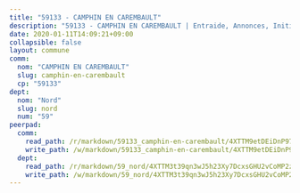 ```yaml
---
title: "59133 - CAMPHIN EN CAREMBAULT"
description: "59133 - CAMPHIN EN CAREMBAULT | Entraide, Annonces, Initiatives"
date: 2020-01-11T14:09:21+09:00
collapsible: false
layout: commune
comm:
  nom: "CAMPHIN EN CAREMBAULT"
  slug: camphin-en-carembault
  cp: "59133"
dept:
  nom: "Nord"
  slug: nord
  num: "59"
peerpad:
  comm:
    read_path: /r/markdown/59133_camphin-en-carembault/4XTTM9etDEiDnP97z1izSbMrGU9XPbgB7wxTkxZF89VHKxPrQ
    write_path: /w/markdown/59133_camphin-en-carembault/4XTTM9etDEiDnP97z1izSbMrGU9XPbgB7wxTkxZF89VHKxPrQ-K3TgUhNC9NtTPM6wS9yvzRzkWj6quT9XkZrehGx4a5b7FdCH9tPsrRxxtfE7XCjn587Zb1bGMhf85wcvj9QFZoK9uxNiMMwmj5UMKVyCkZuHoXuZEoa7pgjaEZpSUgWy62hYvB8C
  dept:
    read_path: /r/markdown/59_nord/4XTTM3t39qn3wJ5h23Xy7DcxsGHU2vCoMP2z3iS4TUn3TrtdJ
    write_path: /w/markdown/59_nord/4XTTM3t39qn3wJ5h23Xy7DcxsGHU2vCoMP2z3iS4TUn3TrtdJ-K3TgTuZGkuZqXfr6fpmH7pGsMT6ndvZQMyRDze5QBt7XScLWHoBi246kLoDKpTH2Yo4f3AFSSJqGc2ozvNww7qPLqsDjpvahxCbQ6F5znbfjp6kVgaDcTYc9LyhwSfYuCevnvZUQ
---
```


